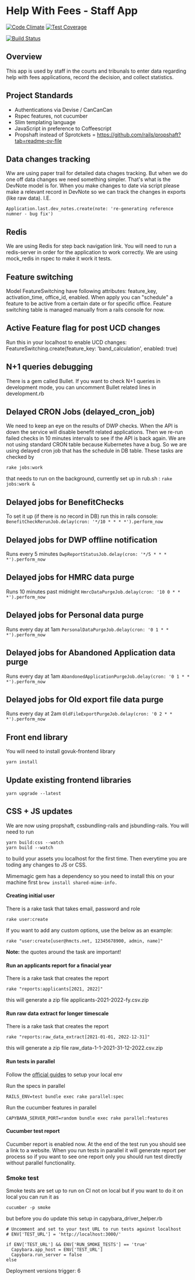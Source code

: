# Help With Fees - Staff App
[![Code Climate](https://codeclimate.com/github/ministryofjustice/fr-staffapp/badges/gpa.svg)](https://codeclimate.com/github/ministryofjustice/fr-staffapp) [![Test Coverage](https://codeclimate.com/github/ministryofjustice/fr-staffapp/badges/coverage.svg)](https://codeclimate.com/github/ministryofjustice/fr-staffapp/coverage?sort=covered_percent&sort_direction=asc)

[![Build Status](https://dev.azure.com/HMCTS-PET/pet-azure-infrastructure/_apis/build/status/Help%20with%20Fees/hwf-staffapp?branchName=develop)](https://dev.azure.com/HMCTS-PET/pet-azure-infrastructure/_build/latest?definitionId=26&branchName=develop)

## Overview

This app is used by staff in the courts and tribunals to enter data regarding help with fees applications,
record the decision, and collect statistics.

## Project Standards

- Authentications via Devise / CanCanCan
- Rspec features, not cucumber
- Slim templating language
- JavaScript in preference to Coffeescript
- Propshaft instead of Sprotckets = https://github.com/rails/propshaft?tab=readme-ov-file

## Data changes tracking
Ww are using paper trail for detailed data chages tracking. But when we do one off data changes we need something simpler.
That's what is the DevNote model is for. When you make changes to date via script please make a relevant record in DevNote so we can
track the changes in exports (like raw data). I.E.
```
Application.last.dev_notes.create(note: 're-generating reference numner - bug fix')
```

## Redis
We are using Redis for step back navigation link. You will need to run a redis-server in order
for the application to work correctly.
We are using mock_redis in rspec to make it work it tests.

## Feature switching
Model FeatureSwitching have following attributes:
feature_key, activation_time, office_id, enabled. When apply you can "schedule" a feature to be active from a certain date or for
specific office. Feature switching table is managed manually from a rails console for now.

## Active Feature flag for post UCD changes
Run this in your localhost to enable UCD changes:
FeatureSwitching.create(feature_key: 'band_calculation', enabled: true)


## N+1 queries debugging
There is a gem called Bullet. If you want to check N+1 queries in development mode, you can uncomment
Bullet related lines in development.rb


## Delayed CRON Jobs (delayed_cron_job)
We need to keep an eye on the results of DWP checks. When the API is down the service will disable
benefit related applications. Then we re-run failed checks in 10 minutes intervals to see if the
API is back again. We are not using standard CRON table because Kubernetes have a bug. So we are using
delayed cron job that has the schedule in DB table. These tasks are checked by

```rake jobs:work```

that needs to run on the background, currently set up in rub.sh :
```rake jobs:work &```



## Delayed jobs for BenefitChecks
To set it up (if there is no record in DB) run this in rails console:
```BenefitCheckRerunJob.delay(cron: '*/10 * * * *').perform_now```

## Delayed jobs for DWP offline notification
Runs every 5 minutes
```DwpReportStatusJob.delay(cron: '*/5 * * * *').perform_now```

## Delayed jobs for HMRC data purge
Runs 10 minutes past midnight
```HmrcDataPurgeJob.delay(cron: '10 0 * * *').perform_now```

## Delayed jobs for Personal data purge
Runs every day at 1am
```PersonalDataPurgeJob.delay(cron: '0 1 * * *').perform_now```

## Delayed jobs for Abandoned Application data purge
Runs every day at 1am
```AbandonedApplicationPurgeJob.delay(cron: '0 1 * * *').perform_now```

## Delayed jobs for Old export file data purge
Runs every day at 2am
```OldFileExportPurgeJob.delay(cron: '0 2 * * *').perform_now```

## Front end library
You will need to install govuk-frontend library
```
yarn install
```

## Update existing frontend libraries
```
yarn upgrade --latest
```

## CSS + JS updates
We are now using propshaft, cssbundling-rails and jsbundling-rails. You will need to run
```
yarn build:css --watch
yarn build --watch
```
to build your assets you localhost for the first time. Then everytime you are toding any changes to JS or CSS.


Mimemagic gem has a dependency so you need to install this on your machine first
```brew install shared-mime-info.```

#### Creating initial user
There is a rake task that takes email, password and role

```
rake user:create
```

If you want to add any custom options, use the below as an example:

```
rake "user:create[user@hmcts.net, 12345678900, admin, name]"
```
__Note:__ the quotes around the task are important!

#### Run an applicants report for a finacial year

There is a rake task that creates the report

```
rake "reports:applicants[2021, 2022]"
```
this will generate a zip file applicants-2021-2022-fy.csv.zip

#### Run raw data extract for longer timescale

There is a rake task that creates the report

```
rake "reports:raw_data_extract[2021-01-01, 2022-12-31]"
```
this will generate a zip file raw_data-1-1-2021-31-12-2022.csv.zip


#### Run tests in parallel
Follow the [official guides](https://github.com/grosser/parallel_tests#setup-environment-from-scratch-create-db-and-loads-schema-useful-for-ci) to setup your local env


Run the specs in parallel
```
RAILS_ENV=test bundle exec rake parallel:spec
```

Run the cucumber features in parallel
```
CAPYBARA_SERVER_PORT=random bundle exec rake parallel:features
```

#### Cucumber test report
Cucumber report is enabled now. At the end of the test run you should see a link to a website.
When you run tests in parallel it will generate report per process so if you want to see one report only you should
run test directly without parallel functionality.

### Smoke test ###
Smoke tests are set up to run on CI not on local but if you want to do it on local
you can run it as
```
cucumber -p smoke
```
but before you do update this setup in capybara_driver_helper.rb

```
# Uncomment and set to your test URL to run tests against localhost
# ENV['TEST_URL'] = 'http://localhost:3000/'

if ENV['TEST_URL'] && ENV['RUN_SMOKE_TESTS'] == 'true'
  Capybara.app_host = ENV['TEST_URL']
  Capybara.run_server = false
else
```

Deployment versions trigger: 6